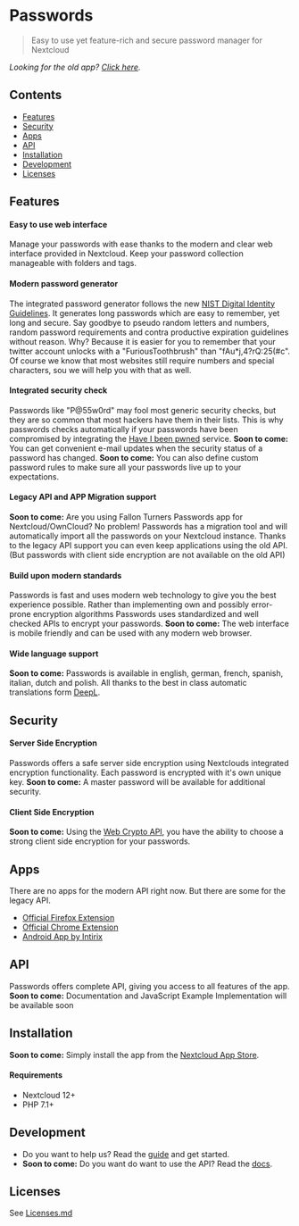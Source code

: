# Passwords
> Easy to use yet feature-rich and secure password manager for Nextcloud

_Looking for the old app? [Click here](https://github.com/marius-wieschollek/passwords-legacy)._

## Contents
* [Features](#features)
* [Security](#security)
* [Apps](#apps)
* [API](#api)
* [Installation](#installation)
* [Development](#development)
* [Licenses](Licenses.md)

## Features
#### Easy to use web interface
Manage your passwords with ease thanks to the modern and clear web interface provided in Nextcloud.
Keep your password collection manageable with folders and tags.

#### Modern password generator
The integrated password generator follows the new [NIST Digital Identity Guidelines](https://pages.nist.gov/800-63-3/).
It generates long passwords which are easy to remember, yet long and secure.
Say goodbye to pseudo random letters and numbers, random password requirements and contra productive expiration guidelines without reason.
Why? Because it is easier for you to remember that your twitter account unlocks with a "FuriousToothbrush" than "fAu*j,4?rQ:25(#c".
Of course we know that most websites still require numbers and special characters, sou we will help you with that as well.

#### Integrated security check
Passwords like "P@55w0rd" may fool most generic security checks, but they are so common that most hackers have them in their lists.
This is why passwords checks automatically if your passwords have been compromised by integrating the [Have I been pwned](https://haveibeenpwned.com/) service.
**Soon to come:** You can get convenient e-mail updates when the security status of a password has changed.
**Soon to come:** You can also define custom password rules to make sure all your passwords live up to your expectations.

#### Legacy API and APP Migration support
**Soon to come:** Are you using Fallon Turners Passwords app for Nextcloud/OwnCloud? No problem!
Passwords has a migration tool and will automatically import all the passwords on your Nextcloud instance.
Thanks to the legacy API support you can even keep applications using the old API.
(But passwords with client side encryption are not available on the old API)

#### Build upon modern standards
Passwords is fast and uses modern web technology to give you the best experience possible.
Rather than implementing own and possibly error-prone encryption algorithms Passwords uses standardized and well checked APIs to encrypt your passwords.
**Soon to come:** The web interface is mobile friendly and can be used with any modern web browser.

#### Wide language support
**Soon to come:** Passwords is available in english, german, french, spanish, italian, dutch and polish.
All thanks to the best in class automatic translations form [DeepL](https://www.deepl.com/translator).

## Security
#### Server Side Encryption
Passwords offers a safe server side encryption using Nextclouds integrated encryption functionality.
Each password is encrypted with it's own unique key.
**Soon to come:** A master password will be available for additional security.

#### Client Side Encryption
**Soon to come:** Using the [Web Crypto API](https://developer.mozilla.org/en-US/docs/Web/API/Web_Crypto_API), you have the ability to choose a strong client side encryption for your passwords.

## Apps
There are no apps for the modern API right now. But there are some for the legacy API.

* [Official Firefox Extension](https://addons.mozilla.org/de/firefox/addon/nextcloud-passwords/)
* [Official Chrome Extension](https://github.com/marius-wieschollek/passwords-webextension/wiki/chromium-builds)
* [Android App by Intirix](https://play.google.com/store/apps/details?id=com.intirix.cloudpasswordmanager)

## API
Passwords offers complete API, giving you access to all features of the app.
**Soon to come:** Documentation and JavaScript Example Implementation will be available soon

## Installation
**Soon to come:** Simply install the app from the [Nextcloud App Store](https://apps.nextcloud.com/).

#### Requirements
* Nextcloud 12+
* PHP 7.1+

## Development
* Do you want to help us? Read the [guide](CONTRIBUTING.md) and get started.
* **Soon to come:** Do you want do want to use the API? Read the [docs](https://github.com/marius-wieschollek/passwords/wiki).

## Licenses
See [Licenses.md](Licenses.md)